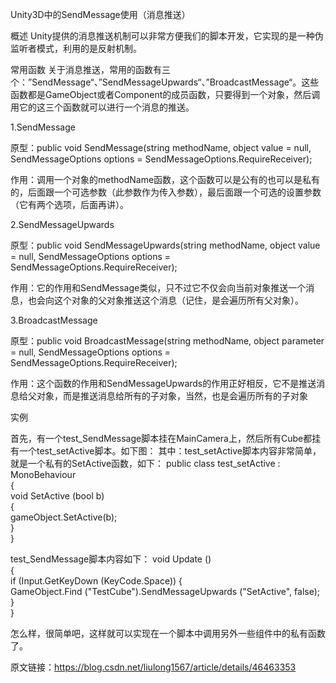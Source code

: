 Unity3D中的SendMessage使用（消息推送）

概述
Unity提供的消息推送机制可以非常方便我们的脚本开发，它实现的是一种伪监听者模式，利用的是反射机制。

常用函数
关于消息推送，常用的函数有三个：”SendMessage“、”SendMessageUpwards“、”BroadcastMessage“。这些函数都是GameObject或者Component的成员函数，只要得到一个对象，然后调用它的这三个函数就可以进行一个消息的推送。

1.SendMessage

  原型：public void SendMessage(string methodName, object value = null, SendMessageOptions options = SendMessageOptions.RequireReceiver);

  作用：调用一个对象的methodName函数，这个函数可以是公有的也可以是私有的，后面跟一个可选参数（此参数作为传入参数），最后面跟一个可选的设置参数（它有两个选项，后面再讲）。

2.SendMessageUpwards

  原型：public void SendMessageUpwards(string methodName, object value = null, SendMessageOptions options = SendMessageOptions.RequireReceiver);

  作用：它的作用和SendMessage类似，只不过它不仅会向当前对象推送一个消息，也会向这个对象的父对象推送这个消息（记住，是会遍历所有父对象）。

3.BroadcastMessage

   原型：public void BroadcastMessage(string methodName, object parameter = null, SendMessageOptions options = SendMessageOptions.RequireReceiver);

   作用：这个函数的作用和SendMessageUpwards的作用正好相反，它不是推送消息给父对象，而是推送消息给所有的子对象，当然，也是会遍历所有的子对象

实例

首先，有一个test_SendMessage脚本挂在MainCamera上，然后所有Cube都挂有一个test_setActive脚本。如下图：
其中：test_setActive脚本内容非常简单，就是一个私有的SetActive函数，如下：
public class test_setActive : MonoBehaviour  
{  
    void SetActive (bool b)  
    {  
        gameObject.SetActive(b);  
    }  
}  

test_SendMessage脚本内容如下：
void Update ()  
{  
    if (Input.GetKeyDown (KeyCode.Space)) {  
        GameObject.Find ("TestCube").SendMessageUpwards ("SetActive", false);  
    }  
}  

怎么样，很简单吧，这样就可以实现在一个脚本中调用另外一些组件中的私有函数了。

原文链接：https://blog.csdn.net/liulong1567/article/details/46463353
